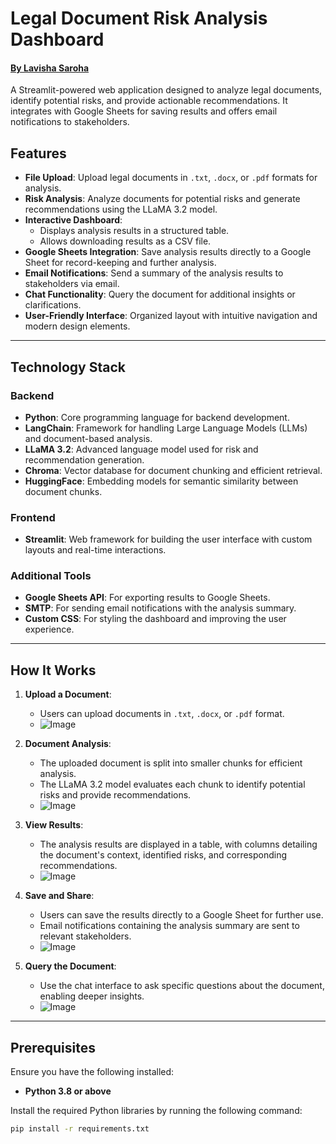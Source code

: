 # Legal Document Risk Analysis Dashboard
<h4><a href=''>By Lavisha Saroha</a></h4>

A Streamlit-powered web application designed to analyze legal documents, identify potential risks, and provide actionable recommendations. It integrates with Google Sheets for saving results and offers email notifications to stakeholders.

## Features

- **File Upload**: Upload legal documents in `.txt`, `.docx`, or `.pdf` formats for analysis.
- **Risk Analysis**: Analyze documents for potential risks and generate recommendations using the LLaMA 3.2 model.
- **Interactive Dashboard**:
  - Displays analysis results in a structured table.
  - Allows downloading results as a CSV file.
- **Google Sheets Integration**: Save analysis results directly to a Google Sheet for record-keeping and further analysis.
- **Email Notifications**: Send a summary of the analysis results to stakeholders via email.
- **Chat Functionality**: Query the document for additional insights or clarifications.
- **User-Friendly Interface**: Organized layout with intuitive navigation and modern design elements.

---

## Technology Stack

### Backend
- **Python**: Core programming language for backend development.
- **LangChain**: Framework for handling Large Language Models (LLMs) and document-based analysis.
- **LLaMA 3.2**: Advanced language model used for risk and recommendation generation.
- **Chroma**: Vector database for document chunking and efficient retrieval.
- **HuggingFace**: Embedding models for semantic similarity between document chunks.

### Frontend
- **Streamlit**: Web framework for building the user interface with custom layouts and real-time interactions.

### Additional Tools
- **Google Sheets API**: For exporting results to Google Sheets.
- **SMTP**: For sending email notifications with the analysis summary.
- **Custom CSS**: For styling the dashboard and improving the user experience.

---

## How It Works

1. **Upload a Document**:
   - Users can upload documents in `.txt`, `.docx`, or `.pdf` format.
   - ![Image](https://github.com/user-attachments/assets/3abae01c-67ea-4d40-8aab-e312ee3d613e)
   
2. **Document Analysis**:
   - The uploaded document is split into smaller chunks for efficient analysis.
   - The LLaMA 3.2 model evaluates each chunk to identify potential risks and provide recommendations.
   - ![Image](https://github.com/user-attachments/assets/4426d1ce-16f3-400b-968e-6edf7c530644)

3. **View Results**:
   - The analysis results are displayed in a table, with columns detailing the document's context, identified risks, and corresponding recommendations.
   - ![Image](https://github.com/user-attachments/assets/862a4834-5294-48ad-b6d7-5d9a89c95148)

4. **Save and Share**:
   - Users can save the results directly to a Google Sheet for further use.
   - Email notifications containing the analysis summary are sent to relevant stakeholders.
   - ![Image](https://github.com/user-attachments/assets/03a7f9c3-6717-45dd-8a01-8a3b032c8a0a)

5. **Query the Document**:
   - Use the chat interface to ask specific questions about the document, enabling deeper insights.
   - ![Image](https://github.com/user-attachments/assets/a0be65ff-bf57-4494-8f7c-6570784d0990)

---

## Prerequisites

Ensure you have the following installed:
- **Python 3.8 or above**

Install the required Python libraries by running the following command:
```bash
pip install -r requirements.txt
